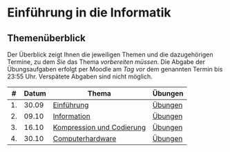 # Einführung in die Informatik

## Themenüberblick

Der Überblick zeigt Ihnen die jeweiligen Themen und die dazugehörigen Termine, zu dem *Sie* das Thema *vorbereiten müssen*. Die Abgabe der Übungsaufgaben erfolgt per Moodle am *Tag vor* dem genannten Termin bis 23:55 Uhr. Verspätete Abgaben sind nicht möglich.

| # | Datum | Thema | Übungen |
|---|-------|-------|----------|
| 1. | 30.09 | [Einführung](01_intro/readme.md) | [Übungen](01_intro/exercise.md) |
| 2. | 09.10 | [Information](02_information/readme.md) | [Übungen](02_information/exercise.md) |
| 3. | 16.10 | [Kompression und Codierung](03_codes/readme.md) | [Übungen](03_codes/exercise.md) |
| 4. | 30.10 | [Computerhardware](04_hardware/readme.md) | [Übungen](04_hardware/exercise.md) |

